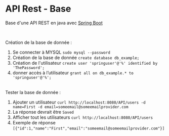 # API Rest - Base

<p>Base d'une API REST en java avec <a href="https://spring.io/">Spring Boot</a></p>
<br>

Création de la base de donnée :
<ol>
<li>Se connecter à MYSQL <code>sudo mysql --password</code></li>
<li>Création de la base de donnée <code>create database db_example;</code></li>
<li>Création de l'utilisateur <code>create user 'springuser'@'%' identified by 'ThePassword';</code></li>
<li>donner accès à l’utilisateur <code>grant all on db_example.* to 'springuser'@'%';</code></li>
</ol>
<br>
Tester la base de donnée :
<ol>
<li>Ajouter un utilisateur <code>curl http://localhost:8080/API/users -d name=First -d email=someemail@someemailprovider.com</code></li>
<li>La réponse devrait être <code>Saved</code></li>
<li>Afficher tout les utilisateurs <code>curl http://localhost:8080/API/users</code></li>
<li>Exemple de réponse <code>[{"id":1,"name":"First","email":"someemail@someemailprovider.com"}]</code></li>
</ol>
